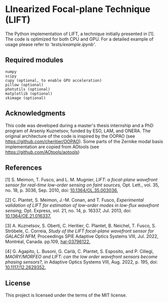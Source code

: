 # LInearized Focal-plane Technique (LIFT)

The Python implementation of LIFT, a technique initially presented in [1]. The code is optimized for both CPU and GPU. For a detailed example of usage please refer to *'tests/example.ipynb'*.

## Required modules
```
numpy  
scipy
cupy (optional, to enable GPU acceleration)
pillow (optional)
photutils (optional)
matplotlib (optional)
skimage (optional)
```

## Acknowledgments
This code was developed during a master's thesis internship and a PhD program of Arseniy Kuznetsov, funded by ESO, LAM, and ONERA.
The original architecture of the code is inspired by the OOPAO (see https://github.com/cheritier/OOPAO).
Some parts of the Zernike modal basis implementation are copied from AOtools (see https://github.com/AOtools/aotools)

## References
[1]	S. Meimon, T. Fusco, and L. M. Mugnier, *LIFT: a focal-plane wavefront sensor for real-time low-order sensing on faint sources,* Opt. Lett., vol. 35, no. 18, p. 3036, Sep. 2010, doi: [10.1364/OL.35.003036.](https://doi.org/10.1364/OL.35.003036)

[2]	C. Plantet, S. Meimon, J.-M. Conan, and T. Fusco, *Experimental validation of LIFT for estimation of low-order modes in low-flux wavefront sensing,* Opt. Express, vol. 21, no. 14, p. 16337, Jul. 2013, doi: [10.1364/OE.21.016337.](https://doi.org/10.1364/OE.21.016337)

[3]	A. Kuznetsov, S. Oberti, C. Heritier, C. Plantet, B. Neichel, T. Fusco, S. Ströbele, C. Correia, *Study of the LIFT focal-plane wavefront sensor for GALACSI NFM,* Proceedings SPIE Adaptive Optics
Systems VIII, Jul. 2022, Montréal, Canada. pp.109, [hal-03796122.](https://hal.science/hal-03796122)

[4] G. Agapito, L. Busoni, G. Carlà, C. Plantet, S. Esposito, and P. Ciliegi, *MAORY/MORFEO and LIFT: can the low order wavefront sensors become phasing sensors?,* in Adaptive Optics Systems VIII, Aug. 2022, p. 195, doi: [10.1117/12.2629352.](https://doi.org/10.1117/12.2629352)

## License
This project is licensed under the terms of the MIT license.



